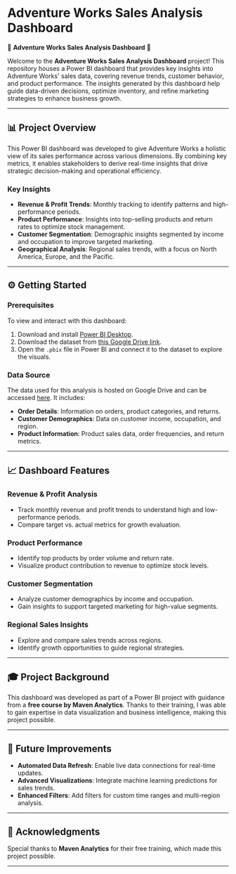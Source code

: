 # Adventure Works Sales Analysis Dashboard

🚀 **Adventure Works Sales Analysis Dashboard** 🚀

Welcome to the **Adventure Works Sales Analysis Dashboard** project! This repository houses a Power BI dashboard that provides key insights into Adventure Works' sales data, covering revenue trends, customer behavior, and product performance. The insights generated by this dashboard help guide data-driven decisions, optimize inventory, and refine marketing strategies to enhance business growth.

---

## 📊 Project Overview

This Power BI dashboard was developed to give Adventure Works a holistic view of its sales performance across various dimensions. By combining key metrics, it enables stakeholders to derive real-time insights that drive strategic decision-making and operational efficiency.

### Key Insights
- **Revenue & Profit Trends**: Monthly tracking to identify patterns and high-performance periods.
- **Product Performance**: Insights into top-selling products and return rates to optimize stock management.
- **Customer Segmentation**: Demographic insights segmented by income and occupation to improve targeted marketing.
- **Geographical Analysis**: Regional sales trends, with a focus on North America, Europe, and the Pacific.

---

## ⚙️ Getting Started

### Prerequisites
To view and interact with this dashboard:
1. Download and install [Power BI Desktop](https://powerbi.microsoft.com/desktop).
2. Download the dataset from [this Google Drive link](https://drive.google.com/drive/folders/1qWprfbfaSNT9aoeg3UpOKJG3f14ZBlue?usp=sharing).
3. Open the `.pbix` file in Power BI and connect it to the dataset to explore the visuals.

### Data Source
The data used for this analysis is hosted on Google Drive and can be accessed [here](https://drive.google.com/drive/folders/1qWprfbfaSNT9aoeg3UpOKJG3f14ZBlue?usp=sharing). It includes:
- **Order Details**: Information on orders, product categories, and returns.
- **Customer Demographics**: Data on customer income, occupation, and region.
- **Product Information**: Product sales data, order frequencies, and return metrics.

---

## 📈 Dashboard Features

### Revenue & Profit Analysis
- Track monthly revenue and profit trends to understand high and low-performance periods.
- Compare target vs. actual metrics for growth evaluation.

### Product Performance
- Identify top products by order volume and return rate.
- Visualize product contribution to revenue to optimize stock levels.

### Customer Segmentation
- Analyze customer demographics by income and occupation.
- Gain insights to support targeted marketing for high-value segments.

### Regional Sales Insights
- Explore and compare sales trends across regions.
- Identify growth opportunities to guide regional strategies.

---

## 🎓 Project Background

This dashboard was developed as part of a Power BI project with guidance from a **free course by Maven Analytics**. Thanks to their training, I was able to gain expertise in data visualization and business intelligence, making this project possible.

---

## 🚀 Future Improvements

- **Automated Data Refresh**: Enable live data connections for real-time updates.
- **Advanced Visualizations**: Integrate machine learning predictions for sales trends.
- **Enhanced Filters**: Add filters for custom time ranges and multi-region analysis.

---

## 🙏 Acknowledgments

Special thanks to **Maven Analytics** for their free training, which made this project possible.

---

